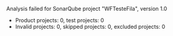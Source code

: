 Analysis failed for SonarQube project "WFTesteFila", version 1.0
- Product projects: 0, test projects: 0
- Invalid projects: 0, skipped projects: 0, excluded projects: 0
